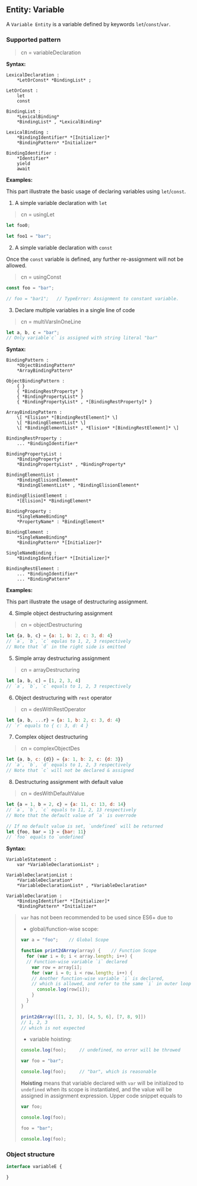 ## Entity: Variable

A `Variable Entity` is a variable defined by keywords `let`/`const`/`var`.

### Supported pattern

> cn = variableDeclaration

**Syntax:**

```text
LexicalDeclaration :
    *LetOrConst* *BindingList* ;

LetOrConst :
    let
    const

BindingList :
    *LexicalBinding*
    *BindingList* , *LexicalBinding*

LexicalBinding :
    *BindingIdentifier* *[Initializer]*
    *BindingPattern* *Initializer*

BindingIdentifier :
    *Identifier*
    yield
    await
```

**Examples:**

This part illustrate the basic usage of declaring variables using `let`/`const`.

1. A simple variable declaration with `let`

> cn = usingLet

```js
let foo0;

let foo1 = "bar";
```

2. A simple variable declaration with `const`

Once the `const` variable is defined, any further re-assignment will not be allowed.

> cn = usingConst

```js
const foo = "bar";

// foo = "bar1";   // TypeError: Assignment to constant variable.
```

3. Declare multiple variables in a single line of code

> cn = multiVarsInOneLine

```js
let a, b, c = "bar";
// Only variable`c` is assigned with string literal "bar"
```

**Syntax:**

```text
BindingPattern :
    *ObjectBindingPattern*
    *ArrayBindingPattern*

ObjectBindingPattern :
    { }
    { *BindingRestProperty* }
    { *BindingPropertyList* }
    { *BindingPropertyList* , *[BindingRestProperty]* }

ArrayBindingPattern :
    \[ *Elision* *[BindingRestElement]* \]
    \[ *BindingElementList* \]
    \[ *BindingElementList* , *Elision* *[BindingRestElement]* \]

BindingRestProperty :
    ... *BindingIdentifier*

BindingPropertyList :
    *BindingProperty*
    *BindingPropertyList* , *BindingProperty*

BindingElementList :
    *BindingElisionElement*
    *BindingElementList* , *BindingElisionElement*

BindingElisionElement :
    *[Elision]* *BindingElement*

BindingProperty :
    *SingleNameBinding*
    *PropertyName* : *BindingElement*

BindingElement :
    *SingleNameBinding*
    *BindingPattern* *[Initializer]*

SingleNameBinding :
    *BindingIdentifier* *[Initializer]*

BindingRestElement :
    ... *BindingIdentifier*
    ... *BindingPattern*
```

**Examples:**

This part illustrate the usage of destructuring assignment.

4. Simple object destructuring assignment

> cn = objectDestructuring

```js
let {a, b, c} = {a: 1, b: 2, c: 3, d: 4}
// `a`, `b`, `c` equlas to 1, 2, 3 respectively
// Note that `d` in the right side is emitted
```

5. Simple array destructuring assignment

> cn = arrayDestructuring

```js
let [a, b, c] = [1, 2, 3, 4]
// `a`, `b`, `c` equals to 1, 2, 3 respectively
```

6. Object destructuring with `rest` operator

> cn = desWithRestOperator

```js
let {a, b, ...r} = {a: 1, b: 2, c: 3, d: 4}
// `r` equals to { c: 3, d: 4 }
```

7. Complex object destructuring

> cn = complexObjectDes

```js
let {a, b, c: {d}} = {a: 1, b: 2, c: {d: 3}}
// `a`, `b`, `d` equals to 1, 2, 3 respectively
// Note that `c` will not be declared & assigned
```

8. Destructuring assignment with default value

> cn = desWithDefaultValue

```js
let {a = 1, b = 2, c} = {a: 11, c: 13, d: 14}
// `a`, `b`, `c` equals to 11, 2, 13 respectively
// Note that the default value of `a` is overrode

// If no default value is set, `undefined` will be returned
let {foo, bar = 1} = {bar: 11}
// `foo` equals to `undefined`
```

**Syntax:**

```text
VariableStatement :
    var *VariableDeclarationList* ;

VariableDeclarationList :
    *VariableDeclaration*
    *VariableDeclarationList* , *VariableDeclaration*

VariableDeclaration :
    *BindingIdentifier* *[Initializer]*
    *BindingPattern* *Initializer*
```

> `var` has not been recommended to be used since ES6+ due to
>
> * global/function-wise scope:
>
> ```js
> var a = "foo";    // Global Scope
> 
> function print2dArray(array) {    // Function Scope
>   for (var i = 0; i < array.length; i++) {
>   // Function-wise variable `i` declared
>     var row = array[i];
>     for (var i = 0; i < row.length; i++) {
>     // Another function-wise variable `i` is declared,
>     // which is allowed, and refer to the same `i` in outer loop
>       console.log(row[i]);
>     }
>   }
> }
> 
> print2dArray([[1, 2, 3], [4, 5, 6], [7, 8, 9]])
> // 1, 2, 3
> // which is not expected
> ```
>
> * variable hoisting:
>
> ```js
> console.log(foo);     // undefined, no error will be throwed
> 
> var foo = "bar";
> 
> console.log(foo);     // "bar", which is reasonable
> ```
>
> **Hoisting** means that variable declared with `var`
> will be initialized to `undefined` when its scope is
> instantiated, and the value will be assigned in assignment
> expression. Upper code snippet equals to
> ```js
> var foo;
> 
> console.log(foo);
> 
> foo = "bar";
> 
> console.log(foo);
> ```

### Object structure

```ts
interface variableE {

}
```

